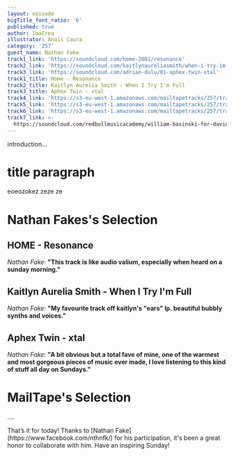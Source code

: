 ```yaml
---
layout: episode
bigTitle_font_ratio: '6'
published: true
author: ImaCrea
illustrator: Anais Caura
category: '257'
guest_name: Nathan Fake
track1_link: 'https://soundcloud.com/home-2001/resonance'
track2_link: 'https://soundcloud.com/kaitlynaureliasmith/when-i-try-im-full'
track3_link: 'https://soundcloud.com/adrian-dulu/01-aphex-twin-xtal'
track1_title: Home - Resonance
track2_title: Kaitlyn Aurelia Smith - When I Try I'm Full
track3_title: Aphex Twin - xtal
track4_link: 'https://s3-eu-west-1.amazonaws.com/mailtapetracks/257/track4.mp3'
track5_link: 'https://s3-eu-west-1.amazonaws.com/mailtapetracks/257/track5.mp3'
track6_link: 'https://s3-eu-west-1.amazonaws.com/mailtapetracks/257/track6.mp3'
track7_link: >-
  https://soundcloud.com/redbullmusicacademy/william-basinski-for-david-robert-jones
---
```

<p id="introduction">introduction...</p>

# title paragraph

eoeozokez
zeze
ze


# **Nathan Fakes's Selection**

## HOME - Resonance
_Nathan Fake_: **"**This track is like audio valium, especially when heard on a sunday morning.**"**

## Kaitlyn Aurelia Smith - When I Try I'm Full
_Nathan Fake_: **"**My favourite track off kaitlyn's "ears" lp. beautiful bubbly synths and voices.**"**

## Aphex Twin - xtal
_Nathan Fake_: **"**A bit obvious but a total fave of mine, one of the warmest and most gorgeous pieces of music ever made, I love listening to this kind of stuff all day on Sundays.**"**


# MailTape's Selection

....

<p id="outroduction">That’s it for today! Thanks to [Nathan Fake](https://www.facebook.com/nthnfk/) for his participation, it's been a great honor to collaborate with him. Have an inspiring Sunday!</p>
